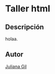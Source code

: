 # Taller html
## Descripción
holaa.
## Autor
[Juliana Gil](https://www.google.com/url?sa=i&url=https%3A%2F%2Fes.wikipedia.org%2Fwiki%2FFelis_silvestris_catus&psig=AOvVaw3u2zaO2V5TGtSEbP6zY35Y&ust=1667439058451000&source=images&cd=vfe&ved=0CA0QjRxqFwoTCIiwh9msjvsCFQAAAAAdAAAAABAD)
